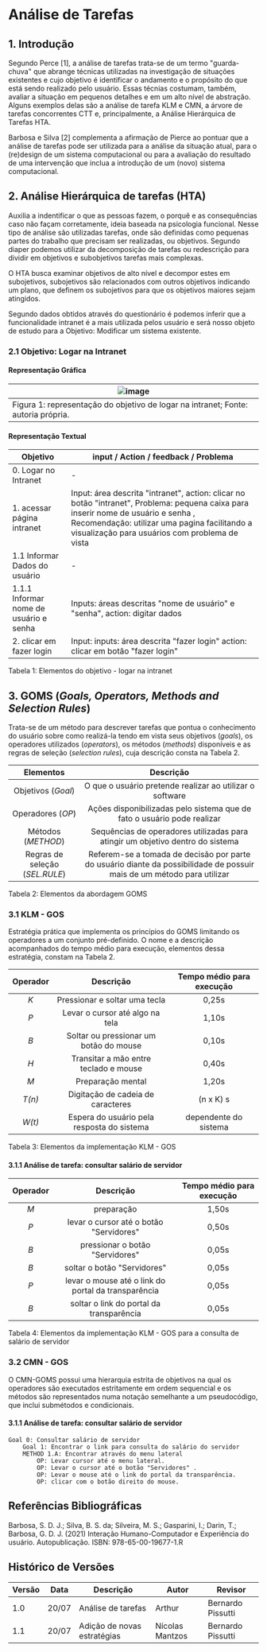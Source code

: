 # Análise de Tarefas 

## 1. Introdução

Segundo Perce [1], a análise de tarefas trata-se de um termo "guarda-chuva" que abrange técnicas utilizadas na investigação de situações existentes e cujo objetivo é
identificar o andamento e o propósito do que está sendo realizado pelo usuário. Essas técnias costumam, também,
avaliar a situação em pequenos detalhes e em um alto nível de abstração. Alguns exemplos delas são a análise de tarefa KLM e CMN, a árvore de
tarefas concorrentes CTT e, principalmente, a Análise Hierárquica de Tarefas HTA.

Barbosa e Silva [2] complementa a afirmação de Pierce ao pontuar que a análise
de tarefas pode ser utilizada para a análise da situação atual, para o (re)design
de um sistema computacional ou para a avaliação do resultado de uma intervenção que inclua a introdução de um (novo) sistema
computacional.

## 2. Análise Hierárquica de tarefas (HTA)

Auxilia a indentificar o que as pessoas fazem, o porquê e as consequências caso não façam corretamente, ideia baseada na psicologia funcional. Nesse tipo de análise são utilizadas tarefas, onde são definidas como pequenas partes do trabalho que precisam ser realizadas, ou objetivos. Segundo diaper podemos utilizar da decomposição de tarefas ou redescrição para dividir em objetivos e subobjetivos tarefas mais complexas.

O HTA busca examinar objetivos de alto nível e decompor estes em subojetivos, subojetivos são relacionados com outros objetivos indicando um plano, que definem os subojetivos para que os objetivos maiores sejam atingidos.

Segundo dados obtidos através do questionário é podemos inferir que a funcionalidade intranet é a mais utilizada pelos usuário e será nosso objeto de estudo para a
Objetivo: Modificar um sistema existente.

### 2.1 Objetivo: Logar na Intranet

#### Representação Gráfica

| ![image](https://user-images.githubusercontent.com/60429513/180089432-2413ef7c-8188-4e37-88b7-f13d0ef10c1e.png) |
|-----------------------------------------------------------------------------------------------------------------|
| Figura 1: representação do objetivo de logar na intranet; Fonte: autoria própria.                               |

#### Representação Textual

| Objetivo                               | input / Action / feedback / Problema                                                                                                                                                                                                 |
| -------------------------------------- | ------------------------------------------------------------------------------------------------------------------------------------------------------------------------------------------------------------------------------------ |
| 0. Logar no Intranet                   | -                                                                                                                                                                                                                                    |
| 1. acessar página intranet             | Input: área descrita "intranet", action: clicar no botão "intranet", Problema: pequena caixa para inserir nome de usuário e senha , Recomendação: utilizar uma pagina facilitando a visualização para usuários com problema de vista |
| 1.1 Informar Dados do usuário          | -                                                                                                                                                                                                                                    |
| 1.1.1 Informar nome de usuário e senha | Inputs: áreas descritas "nome de usuário" e "senha", action: digitar dados                                                                                                                                                           |
| 2. clicar em fazer login               | Input: inputs: área descrita "fazer login" action: clicar em botão "fazer login"                                                                                                                                                     |

Tabela 1: Elementos do objetivo - logar na intranet

## 3. GOMS (<i>Goals, Operators, Methods and Selection Rules</i>)

Trata-se de um método para descrever tarefas que pontua o conhecimento do usuário
sobre como realizá-la tendo em vista seus objetivos (<i>goals</i>), os operadores utilizados (<i>operators</i>),
os métodos (<i>methods</i>) disponíveis e as regras de seleção (<i>selection rules</i>), cuja descrição consta na Tabela 2.

|              Elementos              |                                                       Descrição                                                        |
|:-----------------------------------:|:----------------------------------------------------------------------------------------------------------------------:|
|      Objetivos (<i>Goal</i>)        |                                          O que o usuário pretende realizar ao utilizar o software                      |
|       Operadores (<i>OP</i>)        |                        Ações disponibilizadas pelo sistema que de fato o usuário pode realizar                         |
|       Métodos (<i>METHOD</i>)       |                     Sequências de operadores utilizadas para atingir um objetivo dentro do sistema                     |
| Regras de seleção (<i>SEL.RULE</i>) | Referem-se a tomada de decisão por parte do usuário diante da possibilidade de possuir mais de um método para utilizar |

Tabela 2: Elementos da abordagem GOMS

### 3.1 KLM - GOS

Estratégia prática que implementa os princípios do GOMS limitando os operadores a um conjunto pré-definido. O nome e a descrição
acompanhados do tempo médio para execução, elementos dessa estratégia, constam na Tabela 2.

| Operador |                 Descrição                  | Tempo médio para execução |
|:--------:|:------------------------------------------:|:-------------------------:|
|  _K_     |          Pressionar e soltar uma tecla     |               0,25s       |
|   _P_    |      Levar o cursor até algo na tela       |           1,10s           |
|   _B_    |   Soltar ou pressionar um botão do mouse   |           0,10s           |
|   _H_    |   Transitar a mão entre teclado e mouse    |           0,40s           |
|   _M_    |             Preparação mental              |           1,20s           |
|  _T(n)_  |     Digitação de cadeia de caracteres      |         (n x K) s         |
|  _W(t)_  | Espera do usuário pela resposta do sistema |   dependente do sistema   |

Tabela 3: Elementos da implementação KLM - GOS

#### 3.1.1 Análise de tarefa: consultar salário de servidor

| Operador |                      Descrição                      | Tempo médio para execução |
|:--------:|:---------------------------------------------------:|:-------------------------:|
|  _M_     |                           preparação                |             1,50s         |
|   _P_    |       levar o cursor até o botão "Servidores"       |           0,50s           |
|   _B_    |           pressionar o botão "Servidores"           |           0,05s           |
|   _B_    |             soltar o botão "Servidores"             |           0,05s           |
|   _P_    | levar o mouse até o link do portal da transparência |           0,05s           |
|   _B_    |      soltar o link do portal da transparência       |           0,05s           |

Tabela 4: Elementos da implementação KLM - GOS para a consulta de salário de servidor

### 3.2 CMN - GOS

O CMN-GOMS possui uma hierarquia estrita de objetivos na qual os operadores são executados
estritamente em ordem sequencial e os métodos são representados numa notação semelhante
a um pseudocódigo, que inclui submétodos e condicionais.

#### 3.1.1 Análise de tarefa: consultar salário de servidor

```
Goal 0: Consultar salário de servidor
    Goal 1: Encontrar o link para consulta do salário do servidor
    METHOD 1.A: Encontrar através do menu lateral
        OP: Levar cursor até o menu lateral.
        OP: Levar o cursor até o botão "Servidores" .
        OP: Levar o mouse até o link do portal da transparência.
        OP: clicar com o botão direito do mouse.
```

## Referências Bibliográficas

Barbosa, S. D. J.; Silva, B. S. da; Silveira, M. S.; Gasparini, I.; Darin, T.; Barbosa, G. D. J. (2021) Interação Humano-Computador e Experiência do usuário. Autopublicação. ISBN: 978-65-00-19677-1.R

## Histórico de Versões

| Versão  | Data  | Descrição                   | Autor           | Revisor           |
|---------|-------|-----------------------------|-----------------|-------------------|
| 1.0     | 20/07 | Análise de tarefas          | Arthur          | Bernardo Pissutti |
| 1.1     | 20/07 | Adição de novas estratégias | Nícolas Mantzos | Bernardo Pissutti |
